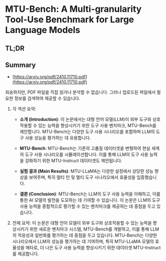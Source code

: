 # MTU-Bench: A Multi-granularity Tool-Use Benchmark for Large Language Models
## TL;DR
## Summary
- [https://arxiv.org/pdf/2410.11710.pdf](https://arxiv.org/pdf/2410.11710.pdf)

죄송하지만, PDF 파일을 직접 읽거나 분석할 수 없습니다. 그러나 업로드된 파일에서 필요한 정보를 검색하여 제공할 수 있습니다. 

1. 각 섹션 요약:
   - **소개 (Introduction)**: 이 논문에서는 대형 언어 모델(LLM)이 외부 도구와 상호작용할 수 있는 능력을 향상시키기 위한 도구 사용 벤치마크, MTU-Bench를 제안합니다. MTU-Bench는 다양한 도구 사용 시나리오를 포함하며 LLM의 도구 사용 성능을 평가하는 데 유용합니다.

   - **MTU-Bench**: MTU-Bench는 기존의 고품질 데이터셋을 변형하여 현실 세계의 도구 사용 시나리오를 시뮬레이션합니다. 이를 통해 LLM의 도구 사용 능력을 강화하기 위한 MTU-Instruct 데이터셋도 제안됩니다.

   - **실험 결과 (Main Results)**: MTU-LLaMA는 다양한 설정에서 상당한 성능 향상을 보여주며, 특히 멀티 턴 및 멀티 도구 시나리오에서 효율성을 입증했습니다.

   - **결론 (Conclusion)**: MTU-Bench는 LLM의 도구 사용 능력을 이해하고, 이를 통한 AI 모델의 발전을 도모하는 데 기여할 수 있습니다. 이 논문은 LLM의 도구 사용 능력을 종합적으로 평가할 수 있는 벤치마크를 제공하는 데 중점을 두고 있습니다.

2. 전체 요약:
   이 논문은 대형 언어 모델이 외부 도구와 상호작용할 수 있는 능력을 향상시키기 위한 새로운 벤치마크 시스템, MTU-Bench를 개발하고, 이를 통해 LLM의 적응성과 일반화를 평가하는 데 중점을 두고 있습니다. MTU-Bench는 다양한 시나리오에서 LLM의 성능을 평가하는 데 기여하며, 특히 MTU-LLaMA 모델의 효율성을 메타로, 더 나은 도구 사용 능력을 향상시키기 위한 데이터셋 MTU-Instruct를 제공합니다.